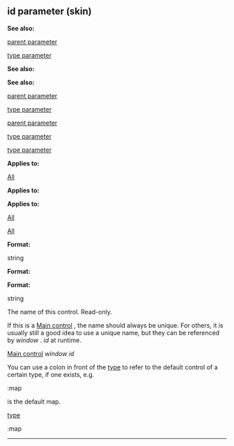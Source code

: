 

 id parameter (skin)
---------------------




**See also:** 


[parent parameter](#/{skin}/param/parent) 

[type parameter](#/{skin}/param/type) 




**See also:** 

**See also:**

[parent parameter](#/{skin}/param/parent) 

[type parameter](#/{skin}/param/type) 


[parent parameter](#/{skin}/param/parent)

[type parameter](#/{skin}/param/type) 

[type parameter](#/{skin}/param/type)


**Applies to:** 


[All](#/{skin}/control) 



**Applies to:** 

**Applies to:**

[All](#/{skin}/control) 

[All](#/{skin}/control)


**Format:** 


 string
 


**Format:** 

**Format:**

 string


 The name of this control. Read-only.




 If this is a
 [Main control](#/{skin}/control/main) 
 , the name should always be unique. For others, it is usually still a good idea to use a unique name, but they can be referenced by
 *window* 
 .
 *id* 
 at runtime.



[Main control](#/{skin}/control/main)
*window*
*id*

 You can use a colon in front of the
 [type](#/{skin}/param/type) 
 to refer to the default control of a certain type, if one exists, e.g.
 
 :map
 
 is the default map.



[type](#/{skin}/param/type)

 :map



---


